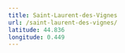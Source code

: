 ```yaml
---
title: Saint-Laurent-des-Vignes
url: /saint-laurent-des-vignes/
latitude: 44.836
longitude: 0.449
---
```

